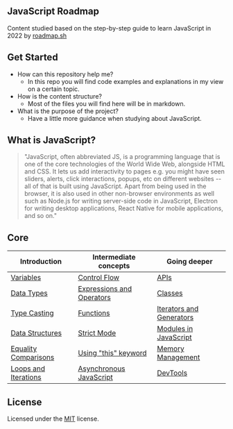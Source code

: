 ## JavaScript Roadmap
Content studied based on the step-by-step guide to learn JavaScript in 2022 by [roadmap.sh](https://roadmap.sh/javascript)

## Get Started
- How can this repository help me?
  - In this repo you will find code examples and explanations in my view on a certain topic.
- How is the content structure?
  - Most of the files you will find here will be in markdown.
- What is the purpose of the project?
  - Have a little more guidance when studying about JavaScript.

## What is JavaScript?
>"JavaScript, often abbreviated JS, is a programming language that is one of the core technologies of the World Wide Web, alongside HTML and CSS. It lets us add interactivity to pages e.g. you might have seen sliders, alerts, click interactions, popups, etc on different websites -- all of that is built using JavaScript. Apart from being used in the browser, it is also used in other non-browser environments as well such as Node.js for writing server-side code in JavaScript, Electron for writing desktop applications, React Native for mobile applications, and so on."

## Core
| Introduction | Intermediate concepts | Going deeper |
|-- |-- |-- |
| [Variables](./contents/variables.md) | [Control Flow](#core) | [APIs](#core) |
| [Data Types](./contents/data-types.md) | [Expressions and Operators](#core) | [Classes](#core) |
| [Type Casting](./contents/type-casting.md) | [Functions](#core) | [Iterators and Generators](#core) |
| [Data Structures](./contents/data-structures.md) | [Strict Mode](#core) | [Modules in JavaScript](#core) |
| [Equality Comparisons](#core) | [Using "this" keyword](#core) | [Memory Management](#core) |
| [Loops and Iterations](#core) | [Asynchronous JavaScript](#core) | [DevTools](#core) |

## License

Licensed under the [MIT](./LICENSE) license.